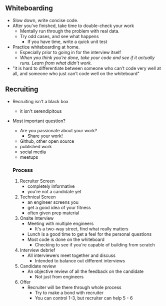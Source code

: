 ## Whiteboarding
- Slow down, write concise code.
- After you've finished, take time to double-check your work
  - Mentally run through the problem with real data.
  - Try odd cases, and see what happens
    - If you have time, write a quick unit test
- Practice whiteboarding at home.
  - Especially prior to going in for the interview itself
  - *When you think you’re done, take your code and see if it actually runs. Learn from what didn’t work.*
- "it is hard to differentiate between someone who can’t code very well at all, and someone who just can’t code well on the whiteboard"

## Recruiting
- Recruiting isn't a black box
  - it isn't serendipitous
- Most important question?
  - Are you passionate about your work?
    - Share your work!
  - Github, other open source
  - published work
  - social media
  - meetups
  
  ### Process
  1. Recruiter Screen
     * completely informative
     * you're not a candidate yet
  2. Technical Screen
     * an engineer screens you
     * get a good idea of your fitness
     * often given prep material
  3. Onsite Interview
     * Meeting with multiple engineers
       * It's a two-way street, find what really matters
     * Lunch is a good time to get a feel for the personal questions
     * Most code is done on the whiteboard
       * Checking to see if you're capable of building from scratch
  4. Interview debrief
     * All interviewers meet together and discuss
       * Intended to balance out different interviews
  5. Candidate review
     * An objective review of all the feedback on the candidate
       * Not just from engineers
  6. Offer
     * Recruiter will be there through whole process
       * Try to make a bond with recruiter
       * You can control 1-3, but recruiter can help 5 - 6
 